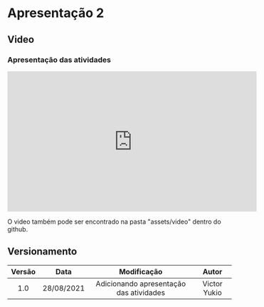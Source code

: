 # Apresentação 2

## Video

### Apresentação das atividades

<iframe width="560" height="315" src="https://www.youtube.com/embed/DfHkNLWner4" title="YouTube video player" frameborder="0" allow="accelerometer; autoplay; clipboard-write; encrypted-media; gyroscope; picture-in-picture" allowfullscreen></iframe>

O video também pode ser encontrado na pasta "assets/video" dentro do github.

## Versionamento

| Versão | Data | Modificação | Autor |
| :--: | :--: | :--: | :--: |
| 1.0 | 28/08/2021 | Adicionando apresentação das atividades | Victor Yukio |

